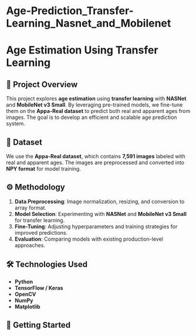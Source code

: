 # Age-Prediction_Transfer-Learning_Nasnet_and_Mobilenet
# Age Estimation Using Transfer Learning

## 📌 Project Overview
This project explores **age estimation** using **transfer learning** with **NASNet** and **MobileNet v3 Small**. By leveraging pre-trained models, we fine-tune them on the **Appa-Real dataset** to predict both real and apparent ages from images. The goal is to develop an efficient and scalable age prediction system.

## 📂 Dataset
We use the **Appa-Real dataset**, which contains **7,591 images** labeled with real and apparent ages. The images are preprocessed and converted into **NPY format** for model training.

## ⚙️ Methodology
1. **Data Preprocessing**: Image normalization, resizing, and conversion to array format.
2. **Model Selection**: Experimenting with **NASNet** and **MobileNet v3 Small** for transfer learning.
3. **Fine-Tuning**: Adjusting hyperparameters and training strategies for improved predictions.
4. **Evaluation**: Comparing models with existing production-level approaches.

## 🛠️ Technologies Used
- **Python**
- **TensorFlow / Keras**
- **OpenCV**
- **NumPy**
- **Matplotlib**

## 🚀 Getting Started

